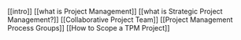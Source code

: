 [[intro]]
[[what is Project Management]]
[[what is Strategic Project Management?]]
[[Collaborative Project Team]]
[[Project Management Process Groups]]
[[How to Scope a TPM Project]]


